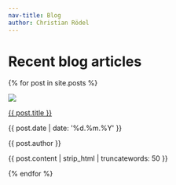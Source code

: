 ```yaml
---
nav-title: Blog
author: Christian Rödel
---
```


<h1> Recent blog articles </h1>

{% for post in site.posts %}
  <section class="post"> 
      <img class="image" src="{{ site.baseurl }}/assets/images/{{ post.image }}"/>
      <p class="title"> <a href="{{ post.url | prepend: site.baseurl }}">{{ post.title }}</a> </p>
      <p class="date"> {{ post.date | date: '%d.%m.%Y' }} </p>
      <p class="author"> {{ post.author }} </p>
      <p class="excerpt"> {{ post.content | strip_html | truncatewords: 50 }} </p>
  </section>
{% endfor %}
